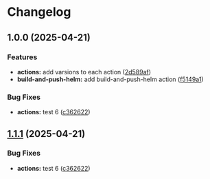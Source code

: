# Changelog

## 1.0.0 (2025-04-21)


### Features

* **actions:** add varsions to each action ([2d589af](https://github.com/MapColonies/actions/commit/2d589af3406a8b5fe203f7ff26dce495867de7a8))
* **build-and-push-helm:** add build-and-push-helm action ([f5149a1](https://github.com/MapColonies/actions/commit/f5149a1c996cd810cf2a77d9d004f919b5d87d1d))


### Bug Fixes

* **actions:** test 6 ([c362622](https://github.com/MapColonies/actions/commit/c36262249e5ce1710a5b7d2567975003d2d54d68))

## [1.1.1](https://github.com/MapColonies/actions/compare/build-and-push-helm-v1.1.0...build-and-push-helm-v1.1.1) (2025-04-21)


### Bug Fixes

* **actions:** test 6 ([c362622](https://github.com/MapColonies/actions/commit/c36262249e5ce1710a5b7d2567975003d2d54d68))
